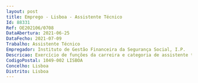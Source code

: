 ```yaml
--- 
layout: post
title: Emprego - Lisboa - Assistente Técnico
Id: 88331
Ref: OE202106/0708
DataAbertura: 2021-06-25
DataFecho: 2021-07-09
Trabalho: Assistente Técnico
Empregador: Instituto de Gestão Financeira da Segurança Social, I.P.
Descricao: Exercício de funções da carreira e categoria de assistente técnico, com o grau de complexidade 2, a afetar ao Núcleo de Contabilização e Controlo Financeiro integrado na Direção de Acordos de Controlo Interno, do Departamento de Gestão Financeira  analisar e responder aos e mails com questões relacionadas com as áreas de responsabilidade do núcleo   atendimento telefónico  identificar e analisar os valores em extrato bancário por contabilizar  estabelecer contactos com a Banca, ISS, Tribunais, Finanças, Organismos Públicos e Outras Entidades com vista a esclarecer valores não identificados  providenciar documentos justificativos da natureza da receita ou despesa e proceder à sua contabilização  proceder ao carregamento de contribuições   retenções no módulo de carregamentos manuais e preparar  validar ficheiros de valores identificados como contribuições para integração em SICC GC OU SEF  elaborar informações   propostas para autorização superior de pagamentos resultantes de créditos indevidos  elaborar outras informações  propostas  pagamentos de rendas por transferência bancária e encontro de contas  identificar em extrato bancário valores referentes a transferências bancárias de arrendatários  validar o valor das rendas a pagar pelo ISS ao IGFSS por encontro de contas  proceder às respetivas contabilizações  aplicações financeiras  de acordo com a listagem de aplicações efetuadas obtida em SIF, identificar os valores em extrato bancário e proceder à sua contabilização  operações no âmbito do RPC – IGFSS   IGFCSS  fundos dos aderentes  Transferência para IGFCSS  Revogações  processos específicos decorrentes diretamente de fluxos financeiros  operações decorrentes de fluxos financeiros diversos, tais como despesas bancárias, juros DO, juros de banca, anulação de juros devedores, créditos indevidos, etc  apurar a informação mensal necessária e assegurar a preparação de mapas  gráficos.
CodigoPostal: 1049-002 LISBOA
Concelho: Lisboa
Distrito: Lisboa
--- 
```

